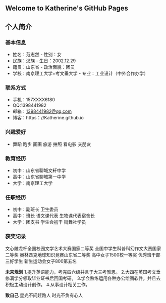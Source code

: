 ## Welcome to Katherine's GitHub Pages
## 个人简介
### 基本信息
- 姓名：范志然                    - 性别：女
- 民族：汉族                      - 生日：2002.12.29
- 籍贯：山东省                    - 政治面貌：团员
- 学校：南京理工大学+考文垂大学      - 专业：工业设计（中外合作办学）

### 联系方式
- 手机：157XXXX6180
- QQ:1398441982
- 邮箱：1398441982@qq.com
- 博客：https：//Katherine.github.io

### 兴趣爱好
- 舞蹈 跑步 画画 旅游 拍照 看电影 交朋友

### 教育经历
- 初中：山东省聊城文轩中学
- 高中：山东省聊城第一中学
- 大学：南京理工大学
### 任职经历
- 初中：副班长 卫生委员
- 高中：班长 语文课代表 生物课代表宿舍长
- 大学：团支书 学生会初干 街舞社学员
### 获奖记录
文心雕龙杯全国校园文学艺术大赛国家二等奖
全国中学生科普科幻作文大赛国家二等奖
奥林匹克地球知识竞赛山东省二等奖
高中女子1500校一等奖
优秀班干部
三好学生
新生运动会女子800第五名

**未来规划** 
1.提升英语能力，考完四六级并且于大三考雅思。
2.大四在英国考文垂修满学分领取毕业证书后回国考研。
3.学会熟练运用各种办公绘图软件，并且去积极主动设计创作。
4.从事设计相关工作。

**致自己**
星光不问赶路人
时光不负有心人


